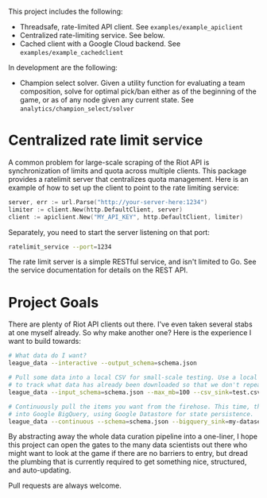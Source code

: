 This project includes the following:
  - Threadsafe, rate-limited API client. See `examples/example_apiclient`
  - Centralized rate-limiting service. See below.
  - Cached client with a Google Cloud backend. See `examples/example_cachedclient`

In development are the following:
  - Champion select solver. Given a utility function for evaluating a team
    composition, solve for optimal pick/ban either as of the beginning of the
    game, or as of any node given any current state. See `analytics/champion_select/solver`

# Centralized rate limit service

A common problem for large-scale scraping of the Riot API is synchronization of
limits and quota across multiple clients. This package provides a ratelimit
server that centralizes quota management. Here is an example of how to set up
the client to point to the rate limiting service:

```go
server, err := url.Parse("http://your-server-here:1234")
limiter := client.New(http.DefaultClient, server)
client := apiclient.New("MY_API_KEY", http.DefaultClient, limiter)
```

Separately, you need to start the server listening on that port:

```bash
ratelimit_service --port=1234
```

The rate limit server is a simple RESTful service, and isn't limited to Go.
See the service documentation for details on the REST API.

# Project Goals

There are plenty of Riot API clients out there. I've even taken several stabs
at one myself already. So why make another one? Here is the experience I want to
build towards:

```bash
# What data do I want?
league_data --interactive --output_schema=schema.json

# Pull some data into a local CSV for small-scale testing. Use a local BoltDB
# to track what data has already been downloaded so that we don't repeat it.
league_data --input_schema=schema.json --max_mb=100 --csv_sink=test.csv --bolt_state=test.db 

# Continuously pull the items you want from the firehose. This time, throw it
# into Google BigQuery, using Google Datastore for state persistence.
league_data --continuous --schema=schema.json --bigquery_sink=my-dataset --datastore_sink=my-state
```

By abstracting away the whole data curation pipeline into a one-liner, I hope
this project can open the gates to the many data scientists out there who might
want to look at the game if there are no barriers to entry, but dread the
plumbing that is currently required to get something nice, structured, and
auto-updating.

Pull requests are always welcome.
